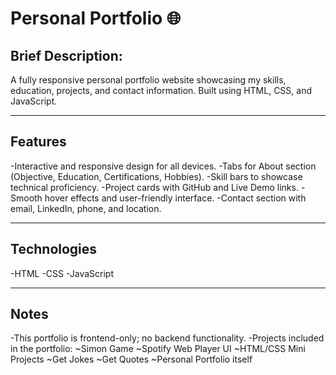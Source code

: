 # Personal Portfolio 🌐

## Brief Description:
A fully responsive personal portfolio website showcasing my skills, education, projects, and contact information. Built using HTML, CSS, and JavaScript.

---

## Features

-Interactive and responsive design for all devices.
-Tabs for About section (Objective, Education, Certifications, Hobbies).
-Skill bars to showcase technical proficiency.
-Project cards with GitHub and Live Demo links.
-Smooth hover effects and user-friendly interface.
-Contact section with email, LinkedIn, phone, and location.

---

## Technologies

-HTML
-CSS
-JavaScript

---

## Notes

-This portfolio is frontend-only; no backend functionality.
-Projects included in the portfolio:
~Simon Game
~Spotify Web Player UI
~HTML/CSS Mini Projects
~Get Jokes
~Get Quotes
~Personal Portfolio itself

